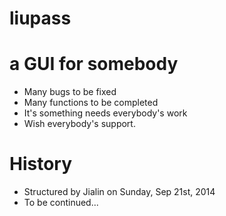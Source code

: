 liupass
=======

# a GUI for somebody
* Many bugs to be fixed
* Many functions to be completed
* It's something needs everybody's work
* Wish everybody's support.

# History
* Structured by Jialin on Sunday, Sep 21st, 2014
* To be continued...
